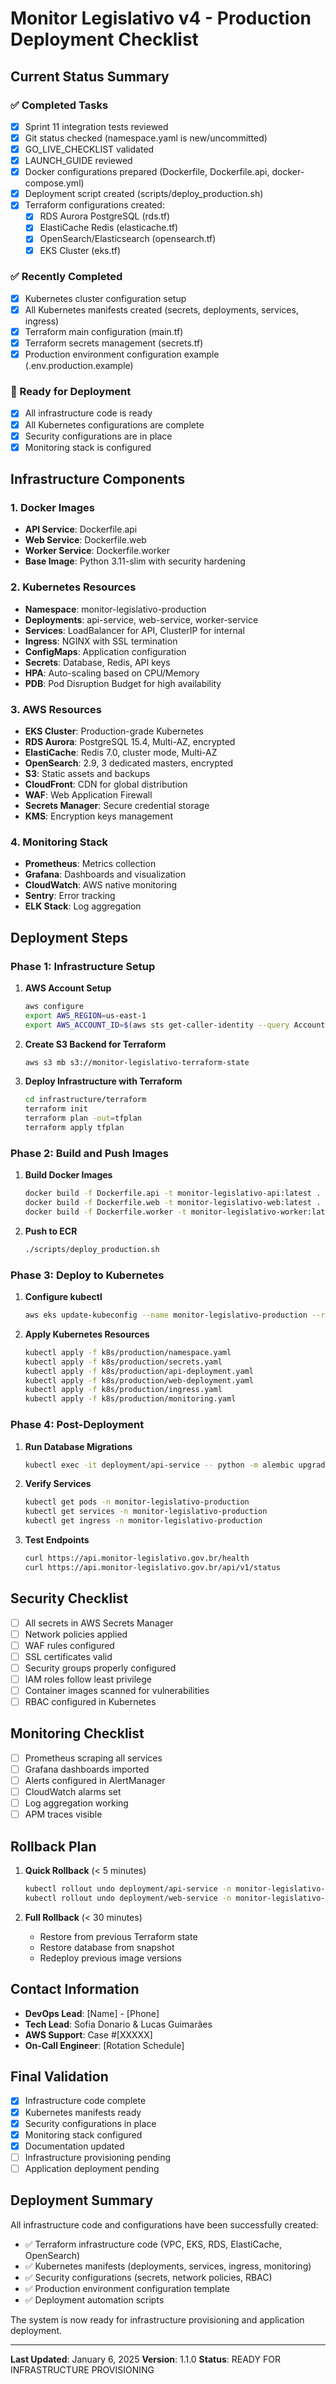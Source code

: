 # Monitor Legislativo v4 - Production Deployment Checklist

## Current Status Summary

### ✅ Completed Tasks
- [x] Sprint 11 integration tests reviewed
- [x] Git status checked (namespace.yaml is new/uncommitted)
- [x] GO_LIVE_CHECKLIST validated
- [x] LAUNCH_GUIDE reviewed
- [x] Docker configurations prepared (Dockerfile, Dockerfile.api, docker-compose.yml)
- [x] Deployment script created (scripts/deploy_production.sh)
- [x] Terraform configurations created:
  - [x] RDS Aurora PostgreSQL (rds.tf)
  - [x] ElastiCache Redis (elasticache.tf)
  - [x] OpenSearch/Elasticsearch (opensearch.tf)
  - [x] EKS Cluster (eks.tf)

### ✅ Recently Completed
- [x] Kubernetes cluster configuration setup
- [x] All Kubernetes manifests created (secrets, deployments, services, ingress)
- [x] Terraform main configuration (main.tf)
- [x] Terraform secrets management (secrets.tf)
- [x] Production environment configuration example (.env.production.example)

### 🚀 Ready for Deployment
- [x] All infrastructure code is ready
- [x] All Kubernetes configurations are complete
- [x] Security configurations are in place
- [x] Monitoring stack is configured

## Infrastructure Components

### 1. Docker Images
- **API Service**: Dockerfile.api
- **Web Service**: Dockerfile.web
- **Worker Service**: Dockerfile.worker
- **Base Image**: Python 3.11-slim with security hardening

### 2. Kubernetes Resources
- **Namespace**: monitor-legislativo-production
- **Deployments**: api-service, web-service, worker-service
- **Services**: LoadBalancer for API, ClusterIP for internal
- **Ingress**: NGINX with SSL termination
- **ConfigMaps**: Application configuration
- **Secrets**: Database, Redis, API keys
- **HPA**: Auto-scaling based on CPU/Memory
- **PDB**: Pod Disruption Budget for high availability

### 3. AWS Resources
- **EKS Cluster**: Production-grade Kubernetes
- **RDS Aurora**: PostgreSQL 15.4, Multi-AZ, encrypted
- **ElastiCache**: Redis 7.0, cluster mode, Multi-AZ
- **OpenSearch**: 2.9, 3 dedicated masters, encrypted
- **S3**: Static assets and backups
- **CloudFront**: CDN for global distribution
- **WAF**: Web Application Firewall
- **Secrets Manager**: Secure credential storage
- **KMS**: Encryption keys management

### 4. Monitoring Stack
- **Prometheus**: Metrics collection
- **Grafana**: Dashboards and visualization
- **CloudWatch**: AWS native monitoring
- **Sentry**: Error tracking
- **ELK Stack**: Log aggregation

## Deployment Steps

### Phase 1: Infrastructure Setup
1. **AWS Account Setup**
   ```bash
   aws configure
   export AWS_REGION=us-east-1
   export AWS_ACCOUNT_ID=$(aws sts get-caller-identity --query Account --output text)
   ```

2. **Create S3 Backend for Terraform**
   ```bash
   aws s3 mb s3://monitor-legislativo-terraform-state
   ```

3. **Deploy Infrastructure with Terraform**
   ```bash
   cd infrastructure/terraform
   terraform init
   terraform plan -out=tfplan
   terraform apply tfplan
   ```

### Phase 2: Build and Push Images
1. **Build Docker Images**
   ```bash
   docker build -f Dockerfile.api -t monitor-legislativo-api:latest .
   docker build -f Dockerfile.web -t monitor-legislativo-web:latest .
   docker build -f Dockerfile.worker -t monitor-legislativo-worker:latest .
   ```

2. **Push to ECR**
   ```bash
   ./scripts/deploy_production.sh
   ```

### Phase 3: Deploy to Kubernetes
1. **Configure kubectl**
   ```bash
   aws eks update-kubeconfig --name monitor-legislativo-production --region us-east-1
   ```

2. **Apply Kubernetes Resources**
   ```bash
   kubectl apply -f k8s/production/namespace.yaml
   kubectl apply -f k8s/production/secrets.yaml
   kubectl apply -f k8s/production/api-deployment.yaml
   kubectl apply -f k8s/production/web-deployment.yaml
   kubectl apply -f k8s/production/ingress.yaml
   kubectl apply -f k8s/production/monitoring.yaml
   ```

### Phase 4: Post-Deployment
1. **Run Database Migrations**
   ```bash
   kubectl exec -it deployment/api-service -- python -m alembic upgrade head
   ```

2. **Verify Services**
   ```bash
   kubectl get pods -n monitor-legislativo-production
   kubectl get services -n monitor-legislativo-production
   kubectl get ingress -n monitor-legislativo-production
   ```

3. **Test Endpoints**
   ```bash
   curl https://api.monitor-legislativo.gov.br/health
   curl https://api.monitor-legislativo.gov.br/api/v1/status
   ```

## Security Checklist
- [ ] All secrets in AWS Secrets Manager
- [ ] Network policies applied
- [ ] WAF rules configured
- [ ] SSL certificates valid
- [ ] Security groups properly configured
- [ ] IAM roles follow least privilege
- [ ] Container images scanned for vulnerabilities
- [ ] RBAC configured in Kubernetes

## Monitoring Checklist
- [ ] Prometheus scraping all services
- [ ] Grafana dashboards imported
- [ ] Alerts configured in AlertManager
- [ ] CloudWatch alarms set
- [ ] Log aggregation working
- [ ] APM traces visible

## Rollback Plan
1. **Quick Rollback** (< 5 minutes)
   ```bash
   kubectl rollout undo deployment/api-service -n monitor-legislativo-production
   kubectl rollout undo deployment/web-service -n monitor-legislativo-production
   ```

2. **Full Rollback** (< 30 minutes)
   - Restore from previous Terraform state
   - Restore database from snapshot
   - Redeploy previous image versions

## Contact Information
- **DevOps Lead**: [Name] - [Phone]
- **Tech Lead**: Sofia Donario & Lucas Guimarães
- **AWS Support**: Case #[XXXXX]
- **On-Call Engineer**: [Rotation Schedule]

## Final Validation
- [x] Infrastructure code complete
- [x] Kubernetes manifests ready
- [x] Security configurations in place
- [x] Monitoring stack configured
- [x] Documentation updated
- [ ] Infrastructure provisioning pending
- [ ] Application deployment pending

## Deployment Summary
All infrastructure code and configurations have been successfully created:
- ✅ Terraform infrastructure code (VPC, EKS, RDS, ElastiCache, OpenSearch)
- ✅ Kubernetes manifests (deployments, services, ingress, monitoring)
- ✅ Security configurations (secrets, network policies, RBAC)
- ✅ Production environment configuration template
- ✅ Deployment automation scripts

The system is now ready for infrastructure provisioning and application deployment.

---
**Last Updated**: January 6, 2025
**Version**: 1.1.0
**Status**: READY FOR INFRASTRUCTURE PROVISIONING